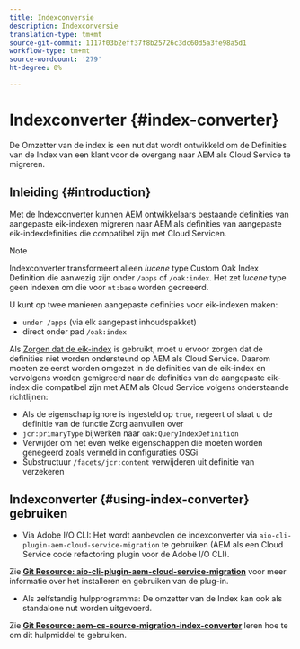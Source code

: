 ```yaml
---
title: Indexconversie
description: Indexconversie
translation-type: tm+mt
source-git-commit: 1117f03b2eff37f8b25726c3dc60d5a3fe98a5d1
workflow-type: tm+mt
source-wordcount: '279'
ht-degree: 0%

---
```



# Indexconverter {#index-converter}

De Omzetter van de index is een nut dat wordt ontwikkeld om de Definities van de Index van een klant voor de overgang naar AEM als Cloud Service te migreren.

## Inleiding {#introduction}

Met de Indexconverter kunnen AEM ontwikkelaars bestaande definities van aangepaste eik-indexen migreren naar AEM als definities van aangepaste eik-indexdefinities die compatibel zijn met Cloud Servicen.

>[!NOTE]
>Indexconverter transformeert alleen *lucene* type Custom Oak Index Definition die aanwezig zijn onder `/apps` of `/oak:index`. Het zet *lucene* type geen indexen om die voor `nt:base` worden gecreeerd.

U kunt op twee manieren aangepaste definities voor eik-indexen maken:

* `under /apps` (via elk aangepast inhoudspakket)
* direct onder pad `/oak:index`

Als [Zorgen dat de eik-index](https://adobe-consulting-services.github.io/acs-aem-commons/features/ensure-oak-index/index.html) is gebruikt, moet u ervoor zorgen dat de definities niet worden ondersteund op AEM als Cloud Service. Daarom moeten ze eerst worden omgezet in de definities van de eik-index en vervolgens worden gemigreerd naar de definities van de aangepaste eik-index die compatibel zijn met AEM als Cloud Service volgens onderstaande richtlijnen:

* Als de eigenschap ignore is ingesteld op `true`, negeert of slaat u de definitie van de functie Zorg aanvullen over
* `jcr:primaryType` bijwerken naar `oak:QueryIndexDefinition`
* Verwijder om het even welke eigenschappen die moeten worden genegeerd zoals vermeld in configuraties OSGi
* Substructuur `/facets/jcr:content` verwijderen uit definitie van verzekeren

## Indexconverter {#using-index-converter} gebruiken

* Via Adobe I/O CLI: Het wordt aanbevolen de indexconverter via `aio-cli-plugin-aem-cloud-service-migration` te gebruiken (AEM als een Cloud Service code refactoring plugin voor de Adobe I/O CLI).

Zie **[Git Resource: aio-cli-plugin-aem-cloud-service-migration](https://github.com/adobe/aio-cli-plugin-aem-cloud-service-migration#introduction)** voor meer informatie over het installeren en gebruiken van de plug-in.

* Als zelfstandig hulpprogramma: De omzetter van de Index kan ook als standalone nut worden uitgevoerd.

Zie **[Git Resource: aem-cs-source-migration-index-converter](https://github.com/adobe/aem-cloud-service-source-migration/tree/master/packages/index-converter)** leren hoe te om dit hulpmiddel te gebruiken.



